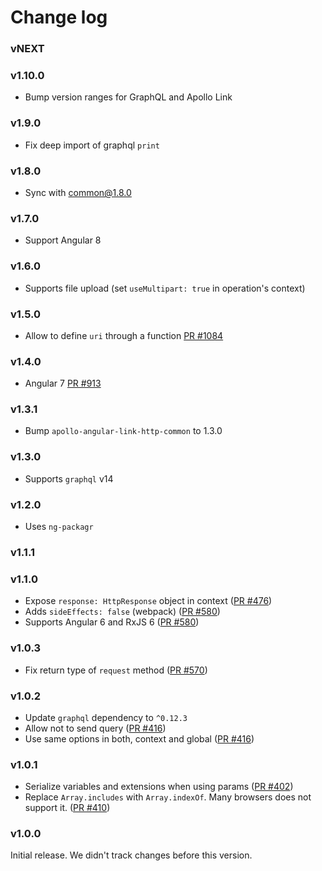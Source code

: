 # Change log

### vNEXT

### v1.10.0

- Bump version ranges for GraphQL and Apollo Link

### v1.9.0

- Fix deep import of graphql `print`

### v1.8.0

- Sync with common@1.8.0

### v1.7.0

- Support Angular 8

### v1.6.0

- Supports file upload (set `useMultipart: true` in operation's context)

### v1.5.0

- Allow to define `uri` through a function [PR #1084](https://github.com/kamilkisiela/apollo-angular/pull/1084)

### v1.4.0

- Angular 7 [PR #913](https://github.com/kamilkisiela/apollo-angular/pull/913)

### v1.3.1

- Bump `apollo-angular-link-http-common` to 1.3.0

### v1.3.0

- Supports `graphql` v14

### v1.2.0

- Uses `ng-packagr`

### v1.1.1

### v1.1.0

- Expose `response: HttpResponse` object in context ([PR #476](https://github.com/kamilkisiela/apollo-angular/pull/476))
- Adds `sideEffects: false` (webpack) ([PR #580](https://github.com/kamilkisiela/apollo-angular/pull/580))
- Supports Angular 6 and RxJS 6 ([PR #580](https://github.com/kamilkisiela/apollo-angular/pull/580))

### v1.0.3

- Fix return type of `request` method ([PR #570](https://github.com/kamilkisiela/apollo-angular/pull/570))

### v1.0.2

- Update `graphql` dependency to `^0.12.3`
- Allow not to send query
  ([PR #416](https://github.com/kamilkisiela/apollo-angular/pull/416))
- Use same options in both, context and global
  ([PR #416](https://github.com/kamilkisiela/apollo-angular/pull/416))

### v1.0.1

- Serialize variables and extensions when using params
  ([PR #402](https://github.com/kamilkisiela/apollo-angular/pull/402))
- Replace `Array.includes` with `Array.indexOf`. Many browsers does not support
  it. ([PR #410](https://github.com/kamilkisiela/apollo-angular/pull/410))

### v1.0.0

Initial release. We didn't track changes before this version.
